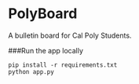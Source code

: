 # PolyBoard
A bulletin board for Cal Poly Students.

###Run the app locally
```
pip install -r requirements.txt
python app.py
```
